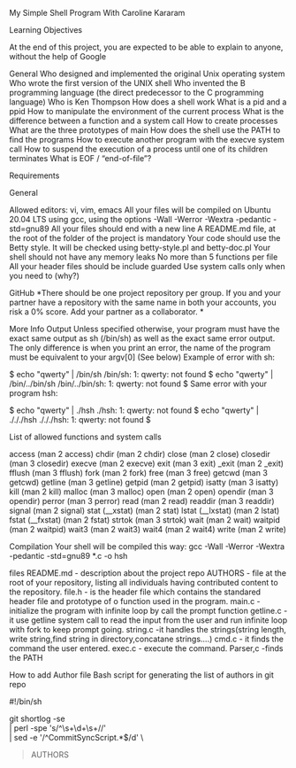 My Simple Shell Program With Caroline Kararam

Learning Objectives

At the end of this project, you are expected to be able to explain to anyone, without the help of Google

General
Who designed and implemented the original Unix operating system Who wrote the first version of the UNIX shell Who invented the B programming language (the direct predecessor to the C programming language) Who is Ken Thompson How does a shell work What is a pid and a ppid How to manipulate the environment of the current process What is the difference between a function and a system call How to create processes What are the three prototypes of main How does the shell use the PATH to find the programs How to execute another program with the execve system call How to suspend the execution of a process until one of its children terminates What is EOF / “end-of-file”?

Requirements

General

Allowed editors: vi, vim, emacs
All your files will be compiled on Ubuntu 20.04 LTS using gcc, using the options -Wall -Werror -Wextra -pedantic -std=gnu89
All your files should end with a new line
A README.md file, at the root of the folder of the project is mandatory
Your code should use the Betty style. It will be checked using betty-style.pl and betty-doc.pl
Your shell should not have any memory leaks
No more than 5 functions per file
All your header files should be include guarded
Use system calls only when you need to (why?)

GitHub
*There should be one project repository per group. If you and your partner have a repository with the same name in both your accounts, you risk a 0% score. Add your partner as a collaborator. *

More Info Output Unless specified otherwise, your program must have the exact same output as sh (/bin/sh) as well as the exact same error output. The only difference is when you print an error, the name of the program must be equivalent to your argv[0] (See below) Example of error with sh:

$ echo "qwerty" | /bin/sh /bin/sh: 1: qwerty: not found $ echo "qwerty" | /bin/../bin/sh /bin/../bin/sh: 1: qwerty: not found $ Same error with your program hsh:

$ echo "qwerty" | ./hsh ./hsh: 1: qwerty: not found $ echo "qwerty" | ./././hsh ./././hsh: 1: qwerty: not found $

List of allowed functions and system calls

access (man 2 access) chdir (man 2 chdir) close (man 2 close) closedir (man 3 closedir) execve (man 2 execve) exit (man 3 exit) _exit (man 2 _exit) fflush (man 3 fflush) fork (man 2 fork) free (man 3 free) getcwd (man 3 getcwd) getline (man 3 getline) getpid (man 2 getpid) isatty (man 3 isatty) kill (man 2 kill) malloc (man 3 malloc) open (man 2 open) opendir (man 3 opendir) perror (man 3 perror) read (man 2 read) readdir (man 3 readdir) signal (man 2 signal) stat (__xstat) (man 2 stat) lstat (__lxstat) (man 2 lstat) fstat (__fxstat) (man 2 fstat) strtok (man 3 strtok) wait (man 2 wait) waitpid (man 2 waitpid) wait3 (man 2 wait3) wait4 (man 2 wait4) write (man 2 write)

Compilation
Your shell will be compiled this way:
gcc -Wall -Werror -Wextra -pedantic -std=gnu89 *.c -o hsh

files
README.md - description about the project repo
AUTHORS - file at the root of your repository, listing all individuals having contributed content to the repository.
file.h - is the header file which contains the standared header file and prototype of o function used in the program.
main.c - initialize the program with infinite loop by call the prompt function
getline.c - it use getline system call to read the input from the user and run infinite loop with fork to keep prompt going.
string.c -it handles the strings(string length, write string,find string in directory,concatane strings....)
cmd.c - it finds the command the user entered.
exec.c - execute the command.
Parser,c -finds the PATH

How to add Author file
Bash script for generating the list of authors in git repo

#!/bin/sh

git shortlog -se \
  | perl -spe 's/^\s+\d+\s+//' \
  | sed -e '/^CommitSyncScript.*$/d' \
  > AUTHORS
